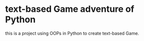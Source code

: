 # text-based Game adventure of Python
this is a project using OOPs in Python to create text-based Game.
